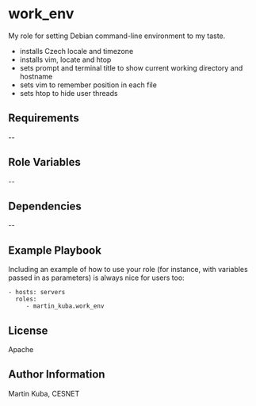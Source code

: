 work_env
=========

My role for setting Debian command-line environment to my taste.

* installs Czech locale and timezone
* installs vim, locate and htop
* sets prompt and terminal title to show current working directory and hostname
* sets vim to remember position in each file
* sets htop to hide user threads 

Requirements
------------

--

Role Variables
--------------

--

Dependencies
------------

--

Example Playbook
----------------

Including an example of how to use your role (for instance, with variables passed in as parameters) is always nice for users too:

    - hosts: servers
      roles:
         - martin_kuba.work_env

License
-------

Apache

Author Information
------------------

Martin Kuba, CESNET
